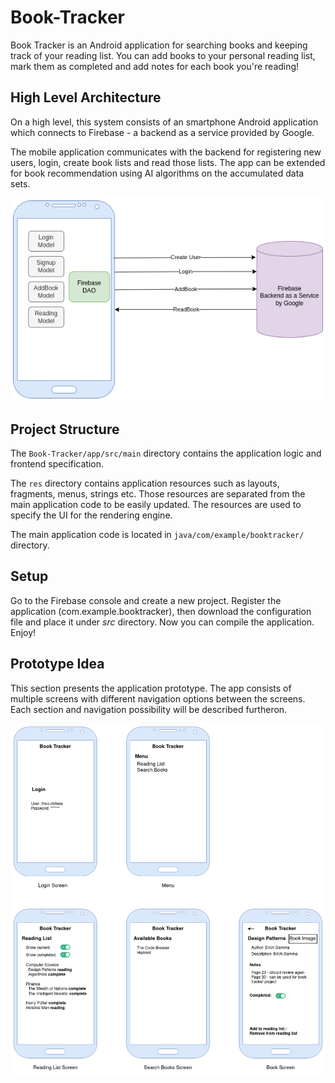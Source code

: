 # Book-Tracker
Book Tracker is an Android application for searching books and keeping track of your reading list. You can add books to your personal reading list, mark them as completed and add notes for each book you're reading!

## High Level Architecture

On a high level, this system consists of an smartphone Android application which connects to Firebase - a backend as a service provided by Google.

The mobile application communicates with the backend for registering new users, login, create book lists and read those lists. The app can be extended for book recommendation using AI algorithms on the accumulated data sets.

![alt text](https://github.com/florinrm/Book-Tracker/blob/master/doc/high_level_architecture.png?raw=true)

## Project Structure
The ```Book-Tracker/app/src/main``` directory contains the application logic and frontend specification.

The ```res``` directory contains application resources such as layouts, fragments, menus, strings etc. Those resources are separated from the main application code to be easily updated. The resources are used to specify the UI for the rendering engine.

The main application code is located in ```java/com/example/booktracker/``` directory.

 
## Setup
Go to the Firebase console and create a new project. Register the application (com.example.booktracker), then download the configuration file and place it under *src* directory. Now you can compile the application. Enjoy!

## Prototype Idea
This section presents the application prototype. The app consists of multiple screens with different navigation options between the screens. Each section and navigation possibility will be described furtheron.

![alt text](https://github.com/florinrm/Book-Tracker/blob/master/doc/app_screens_prototype.png?raw=true)

